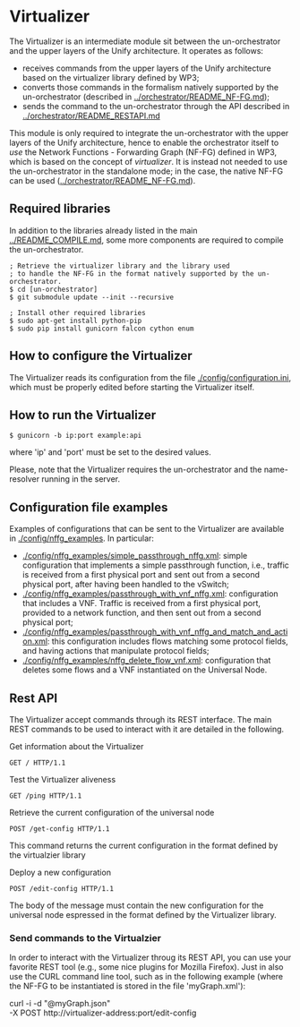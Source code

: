 # Virtualizer

The Virtualizer is an intermediate module sit between the un-orchestrator and the upper layers 
of the Unify architecture. It operates as follows:
  * receives commands from the upper layers of the Unify architecture based on the virtualizer 
    library defined by WP3;
  * converts those commands in the formalism natively supported by the un-orchestrator
    (described in [../orchestrator/README_NF-FG.md](../orchestrator/README_NF-FG.md));
  * sends the command to the un-orchestrator through the API described in [../orchestrator/README_RESTAPI.md](../orchestrator/README_RESTAPI.md)

This module is only required to integrate the un-orchestrator with the upper layers of the
Unify architecture, hence to enable the orchestrator itself to *use* the Network Functions - 
Forwarding Graph (NF-FG) defined in WP3, which is based on the concept of *virtualizer*.
It is instead not needed to use the un-orchestrator in the standalone mode; in the case, the native 
NF-FG can be used ([../orchestrator/README_NF-FG.md](../orchestrator/README_NF-FG.md)).


## Required libraries

In addition to the libraries already listed in the main [../README_COMPILE.md](../README_COMPILE.md),
some more components are required to compile the un-orchestrator.

	; Retrieve the virtualizer library and the library used 
	; to handle the NF-FG in the format natively supported by the un-orchestrator.
	$ cd [un-orchestrator]
	$ git submodule update --init --recursive

	; Install other required libraries 
	$ sudo apt-get install python-pip
	$ sudo pip install gunicorn falcon cython enum

## How to configure the Virtualizer

The Virtualizer reads its configuration from the file [./config/configuration.ini](config/configuration.ini), 
which must be properly edited before starting the Virtualizer itself.

## How to run the Virtualizer

	$ gunicorn -b ip:port example:api

where 'ip' and 'port' must be set to the desired values.

Please, note that the Virtualizer requires the un-orchestrator and the 
name-resolver running in the server.

## Configuration file examples

Examples of configurations that can be sent to the Virtualizer are available in [./config/nffg_examples](nffg_examples).
In particular:
  * [./config/nffg_examples/simple_passthrough_nffg.xml](./config/nffg_examples/simple_passthrough_nffg.xml): 
    simple configuration that implements a simple passthrough function, i.e., traffic is 
    received from a first physical port and sent out from a second physical port, 
    after having been handled to the vSwitch;
  * [./config/nffg_examples/passthrough_with_vnf_nffg.xml](./config/nffg_examples/passthrough_with_vnf_nffg.xml): 
    configuration that includes a VNF. Traffic is received from a first physical 
    port, provided to a network function, and then sent out from a second physical 
    port;
  * [./config/nffg_examples/passthrough_with_vnf_nffg_and_match_and_action.xml](./config/passthrough_with_vnf_nffg_and_match_and_action.xml): 
    this configuration includes flows matching some protocol fields, and having 
    actions that manipulate protocol fields;
  * [./config/nffg_examples/nffg_delete_flow_vnf.xml](./config/nffg_examples/nffg_delete_flow_vnf.xml): 
    configuration that deletes some flows and a VNF instantiated on the Universal 
    Node.

## Rest API

The Virtualizer accept commands through its REST interface. The main REST commands 
to be used to interact with it are detailed in the following.

Get information about the Virtualizer

    GET / HTTP/1.1
    
Test the Virtualizer aliveness

    GET /ping HTTP/1.1

Retrieve the current configuration of the universal node

    POST /get-config HTTP/1.1

This command returns the current configuration in the format defined by the virtualzier library

Deploy a new configuration 

    POST /edit-config HTTP/1.1

The body of the message must contain the new configuration for the universal node 
espressed in the format defined by the Virtualizer library.

### Send commands to the Virtualzier
    
In order to interact with the Virtualizer throug its REST API, you can use your favorite REST tool (e.g., some nice 
plugins for Mozilla Firefox). Just in also use the CURL command line tool, such as in the following example 
(where the NF-FG to be instantiated is stored in the file 'myGraph.xml'):

curl -i -d "@myGraph.json" \
    -X POST  http://virtualizer-address:port/edit-config
